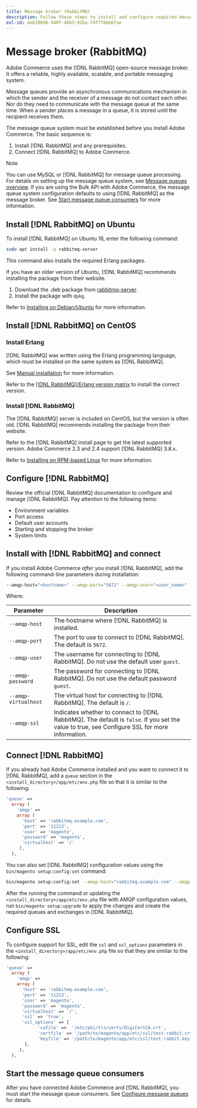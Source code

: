```yaml
---
title: Message broker (RabbitMQ)
description: Follow these steps to install and configure required message broker software (such as [!DNL RabbitMQ]) for on-premises installations of Adobe Commerce.
exl-id: ae6200d6-540f-46b3-92ba-7df7f6bb6fae
---
```

# Message broker (RabbitMQ)

Adobe Commerce uses the [!DNL RabbitMQ] open-source message broker. It offers a reliable, highly available, scalable, and portable messaging system.

Message queues provide an asynchronous communications mechanism in which the sender and the receiver of a message do not contact each other. Nor do they need to communicate with the message queue at the same time. When a sender places a message in a queue, it is stored until the recipient receives them.

The message queue system must be established before you install Adobe Commerce. The basic sequence is:

1. Install [!DNL RabbitMQ] and any prerequisites.
1. Connect [!DNL RabbitMQ] to Adobe Commerce.

>[!NOTE]
>
>You can use MySQL or [!DNL RabbitMQ] for message queue processing. For details on setting up the message queue system, see [Message queues overview](https://developer.adobe.com/commerce/php/development/components/message-queues/). If you are using the Bulk API with Adobe Commerce, the message queue system configuration defaults to using [!DNL RabbitMQ] as the message broker. See [Start message queue consumers](../../configuration/cli/start-message-queues.md) for more information.

## Install [!DNL RabbitMQ] on Ubuntu

To install [!DNL RabbitMQ] on Ubuntu 16, enter the following command:

```bash
sudo apt install -y rabbitmq-server
```

This command also installs the required Erlang packages.

If you have an older version of Ubuntu, [!DNL RabbitMQ] recommends installing the package from their website.

1. Download the .deb package from [rabbitmq-server](https://www.rabbitmq.com/download.html).
1. Install the package with `dpkg`.

Refer to [Installing on Debian/Ubuntu](https://www.rabbitmq.com/install-debian.html) for more information.

## Install [!DNL RabbitMQ] on CentOS

### Install Erlang

[!DNL RabbitMQ] was written using the Erlang programming language, which must be installed on the same system as [!DNL RabbitMQ].

See [Manual installation](https://www.erlang-solutions.com/downloads/) for more information.

Refer to the [[!DNL RabbitMQ]/Erlang version matrix](https://www.rabbitmq.com/which-erlang.html) to install the correct version.

### Install [!DNL RabbitMQ]

The [!DNL RabbitMQ] server is included on CentOS, but the version is often old. [!DNL RabbitMQ] recommends installing the package from their website.

Refer to the [!DNL RabbitMQ] install page to get the latest supported version. Adobe Commerce 2.3 and 2.4 support [!DNL RabbitMQ] 3.8.x.

Refer to [Installing on RPM-based Linux](https://www.rabbitmq.com/install-rpm.html) for more information.

## Configure [!DNL RabbitMQ]

Review the official [!DNL RabbitMQ] documentation to configure and manage [!DNL RabbitMQ]. Pay attention to the following items:

*  Environment variables
*  Port access
*  Default user accounts
*  Starting and stopping the broker
*  System limits

## Install with [!DNL RabbitMQ] and connect

If you install Adobe Commerce _after_ you install [!DNL RabbitMQ], add the following command-line parameters during installation:

```bash
--amqp-host="<hostname>" --amqp-port="5672" --amqp-user="<user_name>" --amqp-password="<password>" --amqp-virtualhost="/"
```

Where:

|Parameter|Description|
|--- |--- |
|`--amqp-host`|The hostname where [!DNL RabbitMQ] is installed.|
|`--amqp-port`|The port to use to connect to [!DNL RabbitMQ]. The default is `5672`.|
|`--amqp-user`|The username for connecting to [!DNL RabbitMQ]. Do not use the default user `guest`.|
|`--amqp-password`|The password for connecting to [!DNL RabbitMQ]. Do not use the default password `guest`.|
|`--amqp-virtualhost`|The virtual host for connecting to [!DNL RabbitMQ]. The default is `/`.|
|`--amqp-ssl`|Indicates whether to connect to [!DNL RabbitMQ]. The default is `false`. If you set the value to true, see Configure SSL for more information.|

## Connect [!DNL RabbitMQ]

If you already had Adobe Commerce installed and you want to connect it to [!DNL RabbitMQ], add a `queue` section in the `<install_directory>/app/etc/env.php` file so that it is similar to the following:

```php
'queue' =>
  array (
    'amqp' =>
    array (
      'host' => 'rabbitmq.example.com',
      'port' => '11213',
      'user' => 'magento',
      'password' => 'magento',
      'virtualhost' => '/'
     ),
  ),
```

You can also set [!DNL RabbitMQ] configuration values using the `bin/magento setup:config:set` command:

```bash
bin/magento setup:config:set --amqp-host="rabbitmq.example.com" --amqp-port="11213" --amqp-user="magento" --amqp-password="magento" --amqp-virtualhost="/"
```

After the running the command or updating the `<install_directory>/app/etc/env.php` file with AMQP configuration values, run `bin/magento setup:upgrade` to apply the changes and create the required queues and exchanges in [!DNL RabbitMQ].

## Configure SSL

To configure support for SSL, edit the `ssl` and `ssl_options` parameters in the `<install_directory>/app/etc/env.php` file so that they are similar to the following:

```php
'queue' =>
  array (
    'amqp' =>
    array (
      'host' => 'rabbitmq.example.com',
      'port' => '11213',
      'user' => 'magento',
      'password' => 'magento',
      'virtualhost' => '/',
      'ssl' => 'true',
      'ssl_options' => [
            'cafile' =>  '/etc/pki/tls/certs/DigiCertCA.crt',
            'certfile' => '/path/to/magento/app/etc/ssl/test-rabbit.crt',
            'keyfile' => '/path/to/magento/app/etc/ssl/test-rabbit.key'
       ],
     ),
  ),
```

## Start the message queue consumers

After you have connected Adobe Commerce and [!DNL RabbitMQ], you must start the message queue consumers. See [Configure message queues](../../configuration/cli/start-message-queues.md) for details.
